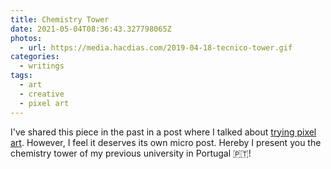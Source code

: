 ```yaml
---
title: Chemistry Tower
date: 2021-05-04T08:36:43.327798065Z
photos:
  - url: https://media.hacdias.com/2019-04-18-tecnico-tower.gif
categories:
  - writings
tags:
  - art
  - creative
  - pixel art
---
```


I've shared this piece in the past in a post where I talked about [trying pixel art](/2019/04/18/trying-pixel-art). However, I feel it deserves its own micro post. Hereby I present you the chemistry tower of my previous university in Portugal 🇵🇹!
